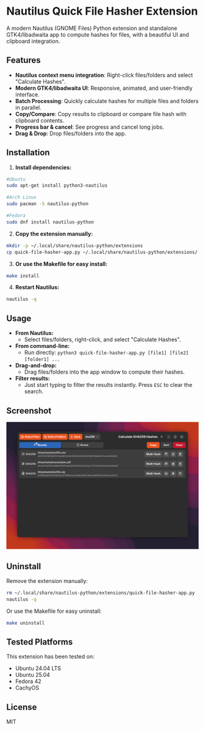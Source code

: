 # Nautilus Quick File Hasher Extension

A modern Nautilus (GNOME Files) Python extension and standalone GTK4/libadwaita app to compute hashes for files, with a beautiful UI and clipboard integration.

## Features

- **Nautilus context menu integration**: Right-click files/folders and select "Calculate Hashes".
- **Modern GTK4/libadwaita UI**: Responsive, animated, and user-friendly interface.
- **Batch Processing**: Quickly calculate hashes for multiple files and folders in parallel.
- **Copy/Compare**: Copy results to clipboard or compare file hash with clipboard contents.
- **Progress bar & cancel**: See progress and cancel long jobs.
- **Drag & Drop**: Drop files/folders into the app.

## Installation

1. **Install dependencies:**
  ```bash
  #Ubuntu
  sudo apt-get install python3-nautilus
  ```
   ```bash
  #Arch Linux
  sudo pacman -S nautilus-python
  ```
  ```bash
  #Fedora
  sudo dnf install nautilus-python
  ```
2. **Copy the extension manually:**
  ```bash
  mkdir -p ~/.local/share/nautilus-python/extensions
  cp quick-file-hasher-app.py ~/.local/share/nautilus-python/extensions/
  ```
3. **Or use the Makefile for easy install:**
  ```bash
  make install
  ```
4. **Restart Nautilus:**
  ```bash
  nautilus -q
  ```

## Usage

- **From Nautilus:**
  - Select files/folders, right-click, and select "Calculate Hashes".
- **From command-line:**
  - Run directly: `python3 quick-file-hasher-app.py [file1] [file2] [folder1] ...`
- **Drag-and-drop:**
  - Drag files/folders into the app window to compute their hashes.
- **Filter results:**
  - Just start typing to filter the results instantly. Press `ESC` to clear the search.

## Screenshot

![demo](<demo.png>)

## Uninstall

Remove the extension manually:
```bash
rm ~/.local/share/nautilus-python/extensions/quick-file-hasher-app.py
nautilus -q
```

Or use the Makefile for easy uninstall:
```bash
make uninstall
```

## Tested Platforms

This extension has been tested on:

- Ubuntu 24.04 LTS
- Ubuntu 25.04
- Fedora 42
- CachyOS

## License
MIT